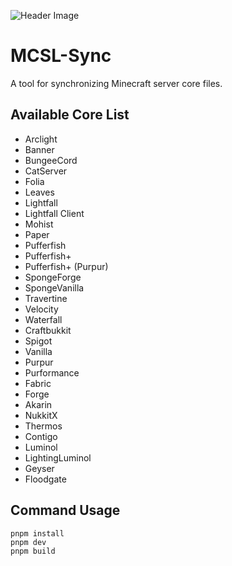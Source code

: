 <!-- markdownlint-disable MD033 -->

![Header Image](https://socialify.git.ci/MCSLTeam/MCSL-Sync-Frontend/image?description=1&descriptionEditable=A%20tool%20for%20synchronizing%20Minecraft%20server%20core%20files.(Frontend)&font=Jost&forks=1&language=1&logo=https%3A%2F%2Fimages.mcsl.com.cn%2Fnew%2FMCSL-Sync.png&name=1&pattern=Circuit%20Board&stargazers=1&forks=0&theme=Auto)  
# MCSL-Sync

A tool for synchronizing Minecraft server core files.

## Available Core List

- Arclight
- Banner
- BungeeCord
- CatServer
- Folia
- Leaves
- Lightfall
- Lightfall Client
- Mohist
- Paper
- Pufferfish
- Pufferfish+
- Pufferfish+ (Purpur)
- SpongeForge
- SpongeVanilla
- Travertine
- Velocity
- Waterfall
- Craftbukkit
- Spigot
- Vanilla
- Purpur
- Purformance
- Fabric
- Forge
- Akarin
- NukkitX
- Thermos
- Contigo
- Luminol
- LightingLuminol
- Geyser
- Floodgate

## Command Usage
```shell
pnpm install
pnpm dev
pnpm build
```
